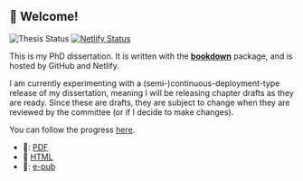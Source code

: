 ## 👋 Welcome! 

![Thesis Status](https://img.shields.io/badge/thesis-writing-blue) [![Netlify Status](https://api.netlify.com/api/v1/badges/654e8f2b-273f-4ad4-bf70-5893719cb68c/deploy-status)](https://app.netlify.com/sites/bjorn-endgame/deploys)

This is my PhD dissertation. It is written with the
[**bookdown**](https://github.com/rstudio/bookdown) 
package, and is hosted by GitHub and Netlify.

I am currently experimenting with a (semi-)continuous-deployment-type
release of my dissertation, meaning I will be releasing chapter drafts
as they are ready. Since these are drafts, they are subject to change
when they are reviewed by the committee (or if I decide to make changes).

You can follow the progress [here](link-to-netlify).

- 📁: [PDF](./link-to-pdf)
- :link: [HTML](link-to-site)
- 📁: [e-pub]()
